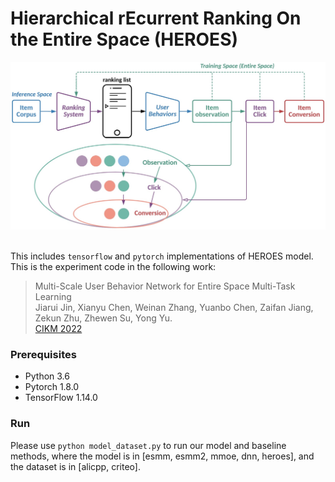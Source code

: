 # Hierarchical rEcurrent Ranking On the Entire Space (HEROES)

<p align="center">
  <img src="image/heroes.png" width="550">
  <br />
  <br />
</p>

This includes `tensorflow` and `pytorch` implementations of HEROES model. This is the experiment code in the following work:

> Multi-Scale User Behavior Network for Entire Space Multi-Task Learning </br>
Jiarui Jin, Xianyu Chen, Weinan Zhang, Yuanbo Chen, Zaifan Jiang, Zekun Zhu, Zhewen Su, Yong Yu. </br>
[CIKM 2022](https://jinjiarui.github.io/paper.html)


### Prerequisites
- Python 3.6
- Pytorch 1.8.0
- TensorFlow 1.14.0

### Run
Please use `python model_dataset.py` to run our model and baseline methods, where the model is in [esmm, esmm2, mmoe, dnn, heroes], and the dataset is in [alicpp, criteo].
